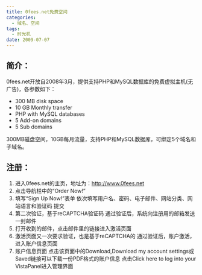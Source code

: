 ```yaml
---
title: 0fees.net免费空间
categories:
  - 域名、空间
tags:
  - 时光机
date: 2009-07-07
---
```


## 简介：

0fees.net开放自2008年3月，提供支持PHP和MySQL数据库的免费虚拟主机(无广告)，各参数如下：

* 300 MB disk space
* 10 GB Monthly transfer
* PHP with MySQL databases
* 5 Add-on domains
* 5 Sub domains

300MB磁盘空间，10GB每月流量，支持PHP和MySQL数据库，可绑定5个域名和子域名。

## 注册：

1. 进入0fees.net的主页，地址为：http://www.0fees.net
2. 点击导航栏中的“Order Now!”
3. 填写“Sign Up Now!”表单
  依次填写用户名、密码、电子邮件、网站分类、网站语言和验证码
  提交
4. 第二次验证，基于reCAPTCHA验证码
  通过验证后，系统向注册用的邮箱发送一封邮件
5. 打开收到的邮件，点击邮件里的链接进入激活页面
6. 激活页面又一次要求验证，也是基于reCAPTCHA的
  通过验证后，账户激活，进入账户信息页面
7. 账户信息页面
  点击该页面中的Download,Download my account settings或Saved链接可以下载一份PDF格式的账户信息
  点击Click here to log into your VistaPanel进入管理界面
